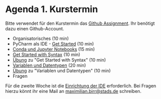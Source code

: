 # Agenda 1. Kurstermin

Bitte verwendet für den Kurstermin das [Github Assignment](https://classroom.github.com/a/DmEOgn_0). Ihr benötigt dazu einen Github-Account.

* Organisatorisches (10 min)
* PyCharm als IDE - [Get Started](01_start_with_console.md) (10 min)
* [Conda und Jupyter Notebooks](02_setting_up_poetry_notebook.md) (15 min)
* [Get Started with Syntax](01_get_started_syntax.py) (10 min)
* [Übung](02_get_started_syntax_exercise.py) zu "Get Started with Syntax" (10 min)
* [Variablen und Datentypen](03_variables_datatypes.py) (20 min)
* [Übung](04_variables_datatypes_exercise.py) zu "Variablen und Datentypen" (10 min)
* Fragen 


Für die zweite Woche ist die [Einrichtung der IDE](../SetupIDE_Environment.md) erforderlich. Bei Fragen hierzu könnt ihr eine Mail an [maximilian.birr@stads.de](mailto:kurse@stads.de) schreiben.
